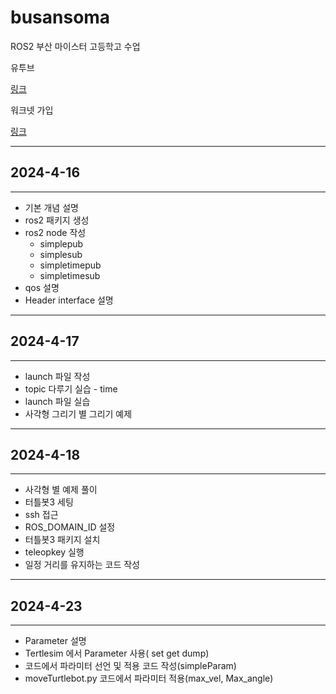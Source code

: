 # busansoma

ROS2 부산 마이스터 고등학고 수업

유투브

[링크](https://www.youtube.com/watch?v=NGXEmR_tqJ8&list=PLR4EbQ2SK_EXgn497-yj-h8GoyHz4C91L)

워크넷 가입

[링크](https://bedecked-decision-12c.notion.site/6-2590523eb9234f95b8c54fe8658d5396?pvs=4)

---

## 2024-4-16

---

- 기본 개념 설명
- ros2 패키지 생성
- ros2 node 작성
  - simplepub
  - simplesub
  - simpletimepub
  - simpletimesub
- qos 설명
- Header interface 설명

---

## 2024-4-17

---

- launch 파일 작성
- topic 다루기 실습 - time
- launch 파일 실습
- 사각형 그리기 별 그리기 예제

---

## 2024-4-18

---

- 사각형 별 예제 풀이
- 터틀봇3 세팅
- ssh 접근
- ROS_DOMAIN_ID 설정
- 터틀봇3 패키지 설치
- teleopkey 실행
- 일정 거리를 유지하는 코드 작성

---

## 2024-4-23

---

- Parameter 설명
- Tertlesim 에서 Parameter 사용( set get dump)
- 코드에서 파라미터 선언 및 적용 코드 작성(simpleParam)
- moveTurtlebot.py 코드에서 파라미터 적용(max_vel, Max_angle)
